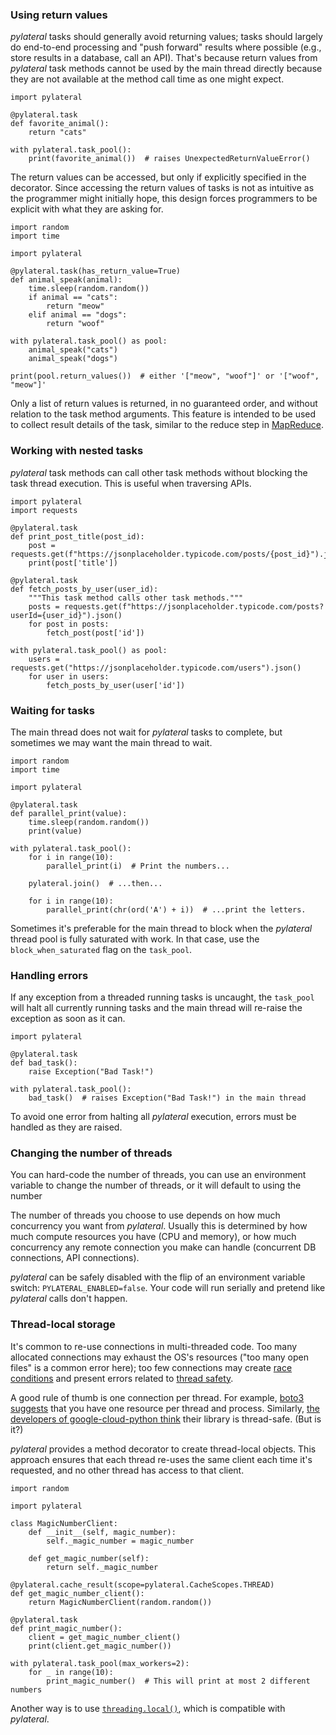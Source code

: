 ### Using return values

*pylateral* tasks should generally avoid returning values; tasks should largely do end-to-end processing and "push forward" results where possible (e.g., store results in a database, call an API). That's because return values from *pylateral* task methods cannot be used by the main thread directly because they are not available at the method call time as one might expect.

    import pylateral

    @pylateral.task
    def favorite_animal():
        return "cats"
    
    with pylateral.task_pool():
        print(favorite_animal())  # raises UnexpectedReturnValueError()

The return values can be accessed, but only if explicitly specified in the decorator. Since accessing the return values of tasks is not as intuitive as the programmer might initially hope, this design forces programmers to be explicit with what they are asking for.

    import random
    import time
    
    import pylateral

    @pylateral.task(has_return_value=True)
    def animal_speak(animal):
        time.sleep(random.random())
        if animal == "cats":
            return "meow"
        elif animal == "dogs":
            return "woof"
    
    with pylateral.task_pool() as pool:
        animal_speak("cats")
        animal_speak("dogs")
    
    print(pool.return_values())  # either '["meow", "woof"]' or '["woof", "meow"]'

Only a list of return values is returned, in no guaranteed order, and without relation to the task method arguments. This feature is intended to be used to collect result details of the task, similar to the reduce step in [MapReduce](https://en.wikipedia.org/wiki/MapReduce).

### Working with nested tasks

*pylateral* task methods can call other task methods without blocking the task thread execution. This is useful when traversing APIs.

    import pylateral
    import requests

    @pylateral.task
    def print_post_title(post_id):
        post = requests.get(f"https://jsonplaceholder.typicode.com/posts/{post_id}").json()
        print(post['title'])
    
    @pylateral.task
    def fetch_posts_by_user(user_id):
        """This task method calls other task methods."""
        posts = requests.get(f"https://jsonplaceholder.typicode.com/posts?userId={user_id}").json()
        for post in posts:
            fetch_post(post['id'])

    with pylateral.task_pool() as pool:
        users = requests.get("https://jsonplaceholder.typicode.com/users").json()
        for user in users:
            fetch_posts_by_user(user['id'])

### Waiting for tasks

The main thread does not wait for *pylateral* tasks to complete, but sometimes we may want the main thread to wait. 

    import random
    import time

    import pylateral

    @pylateral.task
    def parallel_print(value):
        time.sleep(random.random())
        print(value)
    
    with pylateral.task_pool():
        for i in range(10):
            parallel_print(i)  # Print the numbers...
        
        pylateral.join()  # ...then...
        
        for i in range(10):
            parallel_print(chr(ord('A') + i))  # ...print the letters.

Sometimes it's preferable for the main thread to block when the *pylateral* thread pool is fully saturated with work. In that case, use the `block_when_saturated` flag on the `task_pool`.

### Handling errors

If any exception from a threaded running tasks is uncaught, the `task_pool` will halt all currently running tasks and the main thread will re-raise the exception as soon as it can.

    import pylateral

    @pylateral.task
    def bad_task():
        raise Exception("Bad Task!")
    
    with pylateral.task_pool():
        bad_task()  # raises Exception("Bad Task!") in the main thread

To avoid one error from halting all *pylateral* execution, errors must be handled as they are raised.

### Changing the number of threads

You can hard-code the number of threads, you can use an environment variable to change the number of threads, or it will default to using the number 

The number of threads you choose to use depends on how much concurrency you want from *pylateral*. Usually this is determined by how much compute resources you have (CPU and memory), or how much concurrency any remote connection you make can handle (concurrent DB connections, API connections).

*pylateral* can be safely disabled with the flip of an environment variable switch: `PYLATERAL_ENABLED=false`. Your code will run serially and pretend like *pylateral* calls don't happen.

### Thread-local storage

It's common to re-use connections in multi-threaded code. Too many allocated connections may exhaust the OS's resources ("too many open files" is a common error here); too few connections may create [race conditions](https://en.wikipedia.org/wiki/Race_condition#Software) and present errors related to [thread safety](https://en.wikipedia.org/wiki/Thread_safety).

A good rule of thumb is one connection per thread. For example, [boto3 suggests](https://boto3.amazonaws.com/v1/documentation/api/latest/guide/resources.html?highlight=multithreading#multithreading-multiprocessing) that you have one resource per thread and process. Similarly, [the developers of google-cloud-python think](https://github.com/googleapis/google-cloud-python/issues/3272) their library is thread-safe. (But is it?)

*pylateral* provides a method decorator to create thread-local objects. This approach ensures that each thread re-uses the same client each time it's requested, and no other thread has access to that client.

    import random
    
    import pylateral

    class MagicNumberClient:
        def __init__(self, magic_number):
            self._magic_number = magic_number
        
        def get_magic_number(self):
            return self._magic_number

    @pylateral.cache_result(scope=pylateral.CacheScopes.THREAD)
    def get_magic_number_client():
        return MagicNumberClient(random.random())
    
    @pylateral.task
    def print_magic_number():
        client = get_magic_number_client()
        print(client.get_magic_number())
    
    with pylateral.task_pool(max_workers=2):
        for _ in range(10):
            print_magic_number()  # This will print at most 2 different numbers

Another way is to use [`threading.local()`](https://docs.python.org/3/library/threading.html#thread-local-data), which is compatible with *pylateral*.
